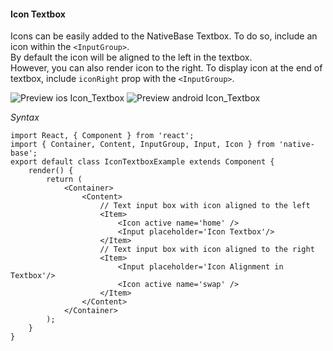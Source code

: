 #### Icon Textbox

Icons can be easily added to the NativeBase Textbox. To do so, include an icon within the <code>&lt;InputGroup></code>. <br />
By default the icon will be aligned to the left in the textbox.<br />
However, you can also render icon to the right. To display icon at the end of textbox, include <code>iconRight</code> prop with the <code>&lt;InputGroup></code>.

![Preview ios Icon_Textbox](https://github.com/GeekyAnts/NativeBase-KitchenSink/raw/master/screenshots/ios/iconInput.png)
![Preview android Icon_Textbox](https://github.com/GeekyAnts/NativeBase-KitchenSink/raw/master/screenshots/android/iconInput.png)

*Syntax*        
<pre class="line-numbers"><code class="language-jsx">import React, { Component } from 'react';
import { Container, Content, InputGroup, Input, Icon } from 'native-base';
export default class IconTextboxExample extends Component {
    render() {
        return (
            &lt;Container>
                &lt;Content>
                    // Text input box with icon aligned to the left
                    &lt;Item>
                        &lt;Icon active name='home' />
                        &lt;Input placeholder='Icon Textbox'/>
                    &lt;/Item>
                    // Text input box with icon aligned to the right
                    &lt;Item>
                        &lt;Input placeholder='Icon Alignment in Textbox'/>
                        &lt;Icon active name='swap' />
                    &lt;/Item>
                &lt;/Content>
            &lt;/Container>
        );
    }
}</code></pre><br />
